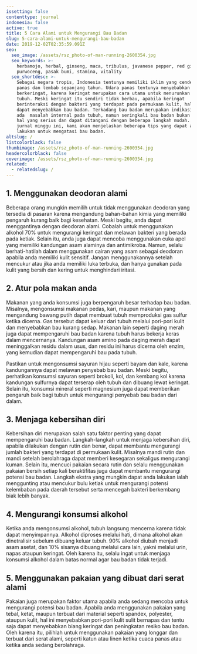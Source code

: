 ```yaml
---
issetting: false
contenttype: journal
indonesia: false
active: true
title: 5 Cara Alami untuk Mengurangi Bau Badan
slug: 5-cara-alami-untuk-mengurangi-bau-badan
date: 2019-12-02T02:35:59.091Z
seo:
  seo_image: /assets/rsz_photo-of-man-running-2600354.jpg
  seo_keywords: >-
    herbamojo, herbal, ginseng, maca, tribulus, javanese pepper, red ginger,
    purwoceng, pasak bumi, stamina, vitality
  seo_shortdesc: >-
    Sebagai negara tropis, Indonesia tentunya memiliki iklim yang cenderung
    panas dan lembab sepanjang tahun. Udara panas tentunya menyebabkan seseorang
    berkeringat, karena keringat merupakan cara utama untuk menurunkan suhu
    tubuh. Meski keringat itu sendiri tidak berbau, apabila keringat
    berinteraksi dengan bakteri yang terdapat pada permukaan kulit, hal tersebut
    dapat menyebabkan bau badan. Terkadang bau badan merupakan indikasi bahwa
    ada  masalah internal pada tubuh, namun seringkali bau badan bukan merupakan
    hal yang serius dan dapat ditangani dengan beberapa langkah mudah. Pada
    jurnal minggu ini, kami akan menjelaskan beberapa tips yang dapat anda
    lakukan untuk mengatasi bau badan.
altslug: /
listcolorblack: false
thumbimage: /assets/rsz_photo-of-man-running-2600354.jpg
headercolorblack: false
coverimage: /assets/rsz_photo-of-man-running-2600354.jpg
related:
  - relatedslug: /
---
```


## 1. Menggunakan deodoran alami

Beberapa orang mungkin memilih untuk tidak menggunakan deodoran yang tersedia di pasaran karena mengandung bahan-bahan kimia yang memiliki pengaruh kurang baik bagi kesehatan. Meski begitu, anda dapat menggantinya dengan deodoran alami. Cobalah untuk menggunakan alkohol 70% untuk mengurangi keringat dan melawan bakteri yang berada pada ketiak. Selain itu, anda juga dapat mencoba menggunakan cuka apel yang memiliki kandungan asam alaminya dan antimikroba. Namun, selalu berhati-hatilah dalam menggunakan cairan yang asam sebagai deodoran apabila anda memiliki kulit sensitif. Jangan menggunakannya setelah mencukur atau jika anda memiliki luka terbuka, dan hanya gunakan pada kulit yang bersih dan kering untuk menghindari iritasi.

## 2. Atur pola makan anda

Makanan yang anda konsumsi juga berpengaruh besar terhadap bau badan. Misalnya, mengonsumsi makanan pedas, kari, maupun makanan yang mengandung bawang putih dapat membuat tubuh memproduksi gas sulfur ketika dicerna. Gas tersebut dapat keluar dari tubuh melalui pori-pori kulit dan menyebabkan bau kurang sedap. Makanan lain seperti daging merah juga dapat mempengaruhi bau badan karena tubuh harus bekerja keras dalam mencernanya. Kandungan asam amino pada daging merah dapat meninggalkan residu dalam usus, dan residu ini harus dicerna oleh enzim, yang kemudian dapat mempengaruhi bau pada tubuh.

Pastikan untuk mengonsumsi sayuran hijau seperti bayam dan kale, karena kandungannya dapat melawan penyebab bau badan. Meski begitu, perhatikan konsumsi sayuran seperti brokoli, kol, dan kembang kol karena kandungan sulfurnya dapat terserap oleh tubuh dan dibuang lewat keringat. Selain itu, konsumsi mineral seperti magnesium juga dapat memberikan pengaruh baik bagi tubuh untuk mengurangi penyebab bau badan dari dalam.

## 3. Menjaga kebersihan diri

Kebersihan diri merupakan salah satu faktor penting yang dapat mempengaruhi bau badan. Langkah-langkah untuk menjaga kebersihan diri, apabila dilakukan dengan rutin dan benar, dapat membantu mengurangi jumlah bakteri yang terdapat di permukaan kulit. Misalnya mandi rutin dan mandi setelah berolahraga dapat memberi kesegaran sekaligus mengurangi kuman. Selain itu, mencuci pakaian secara rutin dan selalu menggunakan pakaian bersih setiap kali beraktifitas juga dapat membantu mengurangi potensi bau badan. Langkah ekstra yang mungkin dapat anda lakukan ialah menggunting atau mencukur bulu ketiak untuk mengurangi potensi kelembaban pada daerah tersebut serta mencegah bakteri berkembang biak lebih banyak.

## 4. Mengurangi konsumsi alkohol

Ketika anda mengonsumsi alkohol, tubuh langsung mencerna karena tidak dapat menyimpannya. Alkohol diproses melalui hati, dimana alkohol akan dinetralisir sebelum dibuang keluar tubuh. 90% alkohol diubah menjadi asam asetat, dan 10% sisanya dibuang melalui cara lain, yakni melalui urin, napas ataupun keringat. Oleh karena itu, selalu ingat untuk menjaga konsumsi alkohol dalam batas normal agar bau badan tidak terjadi.

## 5. Menggunakan pakaian yang dibuat dari serat alami

Pakaian juga merupakan faktor utama apabila anda sedang mencoba untuk mengurangi potensi bau badan. Apabila anda menggunakan pakaian yang tebal, ketat, maupun terbuat dari material seperti spandex, polyester, ataupun kulit, hal ini menyebabkan pori-pori kulit sulit bernapas dan tentu saja dapat menyebabkan biang keringat dan peningkatan resiko bau badan. Oleh karena itu, pilihlah untuk menggunakan pakaian yang longgar dan terbuat dari serat alami, seperti katun atau linen ketika cuaca panas atau ketika anda sedang berolahraga.
